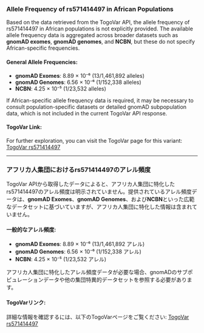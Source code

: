 ### Allele Frequency of rs571414497 in African Populations

Based on the data retrieved from the TogoVar API, the allele frequency of rs571414497 in African populations is not explicitly provided. The available allele frequency data is aggregated across broader datasets such as **gnomAD exomes**, **gnomAD genomes**, and **NCBN**, but these do not specify African-specific frequencies.

#### General Allele Frequencies:
- **gnomAD Exomes**: 8.89 × 10⁻⁶ (13/1,461,892 alleles)
- **gnomAD Genomes**: 6.56 × 10⁻⁶ (1/152,338 alleles)
- **NCBN**: 4.25 × 10⁻⁵ (1/23,532 alleles)

If African-specific allele frequency data is required, it may be necessary to consult population-specific datasets or detailed gnomAD subpopulation data, which is not included in the current TogoVar API response.

#### TogoVar Link:
For further exploration, you can visit the TogoVar page for this variant: [TogoVar rs571414497](https://togovar.org/variant/tgv397740557)

---

### アフリカ人集団におけるrs571414497のアレル頻度

TogoVar APIから取得したデータによると、アフリカ人集団に特化したrs571414497のアレル頻度は明示されていません。提供されているアレル頻度データは、**gnomAD Exomes**、**gnomAD Genomes**、および**NCBN**といった広範なデータセットに基づいていますが、アフリカ人集団に特化した情報は含まれていません。

#### 一般的なアレル頻度:
- **gnomAD Exomes**: 8.89 × 10⁻⁶ (13/1,461,892 アレル)
- **gnomAD Genomes**: 6.56 × 10⁻⁶ (1/152,338 アレル)
- **NCBN**: 4.25 × 10⁻⁵ (1/23,532 アレル)

アフリカ人集団に特化したアレル頻度データが必要な場合、gnomADのサブポピュレーションデータや他の集団特異的データセットを参照する必要があります。

#### TogoVarリンク:
詳細な情報を確認するには、以下のTogoVarページをご覧ください: [TogoVar rs571414497](https://togovar.org/variant/tgv397740557)